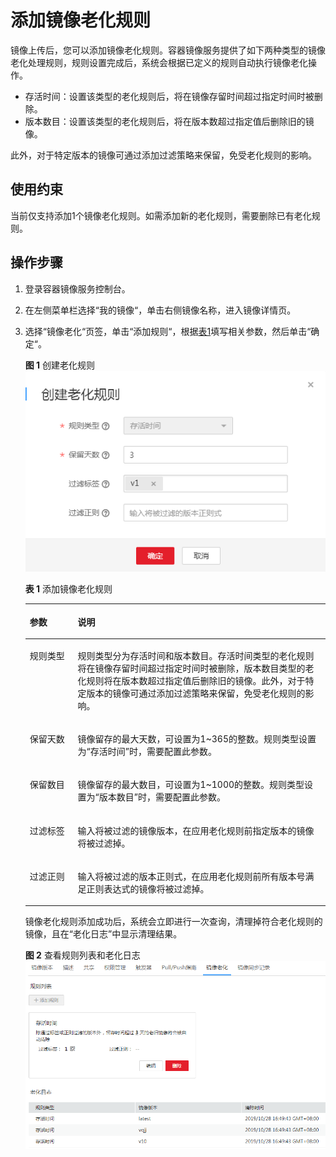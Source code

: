 # 添加镜像老化规则<a name="swr_01_0102"></a>

镜像上传后，您可以添加镜像老化规则。容器镜像服务提供了如下两种类型的镜像老化处理规则，规则设置完成后，系统会根据已定义的规则自动执行镜像老化操作。

-   存活时间：设置该类型的老化规则后，将在镜像存留时间超过指定时间时被删除。
-   版本数目：设置该类型的老化规则后，将在版本数超过指定值后删除旧的镜像。

此外，对于特定版本的镜像可通过添加过滤策略来保留，免受老化规则的影响。

## 使用约束<a name="section1037814489162"></a>

当前仅支持添加1个镜像老化规则。如需添加新的老化规则，需要删除已有老化规则。

## 操作步骤<a name="section1228035263210"></a>

1.  登录容器镜像服务控制台。
2.  在左侧菜单栏选择“我的镜像“，单击右侧镜像名称，进入镜像详情页。
3.  选择“镜像老化“页签，单击“添加规则“，根据[表1](#table156232449577)填写相关参数，然后单击“确定“。

    **图 1**  创建老化规则<a name="fig51171753128"></a>  
    ![](figures/创建老化规则.png "创建老化规则")

    **表 1**  添加镜像老化规则

    <a name="table156232449577"></a>
    <table><thead align="left"><tr id="row362424415719"><th class="cellrowborder" valign="top" width="15.989999999999998%" id="mcps1.2.3.1.1"><p id="p5624164445718"><a name="p5624164445718"></a><a name="p5624164445718"></a>参数</p>
    </th>
    <th class="cellrowborder" valign="top" width="84.00999999999999%" id="mcps1.2.3.1.2"><p id="p86248445574"><a name="p86248445574"></a><a name="p86248445574"></a>说明</p>
    </th>
    </tr>
    </thead>
    <tbody><tr id="row126241344125712"><td class="cellrowborder" valign="top" width="15.989999999999998%" headers="mcps1.2.3.1.1 "><p id="p1462474475716"><a name="p1462474475716"></a><a name="p1462474475716"></a><span class="keyword" id="keyword942424410"><a name="keyword942424410"></a><a name="keyword942424410"></a>规则类型</span></p>
    </td>
    <td class="cellrowborder" valign="top" width="84.00999999999999%" headers="mcps1.2.3.1.2 "><p id="p126245448576"><a name="p126245448576"></a><a name="p126245448576"></a>规则类型分为存活时间和版本数目。存活时间类型的老化规则将在镜像存留时间超过指定时间时被删除，版本数目类型的老化规则将在版本数超过指定值后删除旧的镜像。此外，对于特定版本的镜像可通过添加过滤策略来保留，免受老化规则的影响。</p>
    </td>
    </tr>
    <tr id="row1462434455710"><td class="cellrowborder" valign="top" width="15.989999999999998%" headers="mcps1.2.3.1.1 "><p id="p1362474485717"><a name="p1362474485717"></a><a name="p1362474485717"></a><span class="keyword" id="keyword0262946445"><a name="keyword0262946445"></a><a name="keyword0262946445"></a>保留天数</span></p>
    </td>
    <td class="cellrowborder" valign="top" width="84.00999999999999%" headers="mcps1.2.3.1.2 "><p id="p987113416590"><a name="p987113416590"></a><a name="p987113416590"></a>镜像留存的最大天数，可设置为1~365的整数。规则类型设置为“存活时间”时，需要<span>配置此参数</span>。</p>
    </td>
    </tr>
    <tr id="row1362494415711"><td class="cellrowborder" valign="top" width="15.989999999999998%" headers="mcps1.2.3.1.1 "><p id="p16251445579"><a name="p16251445579"></a><a name="p16251445579"></a><span class="keyword" id="keyword87751557183312"><a name="keyword87751557183312"></a><a name="keyword87751557183312"></a>保留数目</span></p>
    </td>
    <td class="cellrowborder" valign="top" width="84.00999999999999%" headers="mcps1.2.3.1.2 "><p id="p1068015591009"><a name="p1068015591009"></a><a name="p1068015591009"></a>镜像留存的最大数目，可设置为1~1000的整数。规则类型设置为“版本数目”时，需要<span>配置此参数</span>。</p>
    </td>
    </tr>
    <tr id="row1436518245915"><td class="cellrowborder" valign="top" width="15.989999999999998%" headers="mcps1.2.3.1.1 "><p id="p6366925591"><a name="p6366925591"></a><a name="p6366925591"></a><span class="keyword" id="keyword06419517415"><a name="keyword06419517415"></a><a name="keyword06419517415"></a>过滤标签</span></p>
    </td>
    <td class="cellrowborder" valign="top" width="84.00999999999999%" headers="mcps1.2.3.1.2 "><p id="p14366172185914"><a name="p14366172185914"></a><a name="p14366172185914"></a>输入将被过滤的镜像版本，在应用老化规则前指定版本的镜像将被过滤掉。</p>
    </td>
    </tr>
    <tr id="row2034315951713"><td class="cellrowborder" valign="top" width="15.989999999999998%" headers="mcps1.2.3.1.1 "><p id="p880219183417"><a name="p880219183417"></a><a name="p880219183417"></a><span class="keyword" id="keyword9446195616419"><a name="keyword9446195616419"></a><a name="keyword9446195616419"></a>过滤正则</span></p>
    </td>
    <td class="cellrowborder" valign="top" width="84.00999999999999%" headers="mcps1.2.3.1.2 "><p id="p20221155710"><a name="p20221155710"></a><a name="p20221155710"></a>输入将被过滤的版本正则式，在应用老化规则前所有版本号满足正则表达式的镜像将被过滤掉。</p>
    </td>
    </tr>
    </tbody>
    </table>

    镜像老化规则添加成功后，系统会立即进行一次查询，清理掉符合老化规则的镜像，且在“老化日志”中显示清理结果。

    **图 2**  查看规则列表和老化日志<a name="fig82316420410"></a>  
    ![](figures/查看规则列表和老化日志.png "查看规则列表和老化日志")


